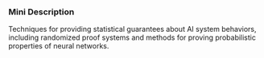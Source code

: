 ### Mini Description

Techniques for providing statistical guarantees about AI system behaviors, including randomized proof systems and methods for proving probabilistic properties of neural networks.
